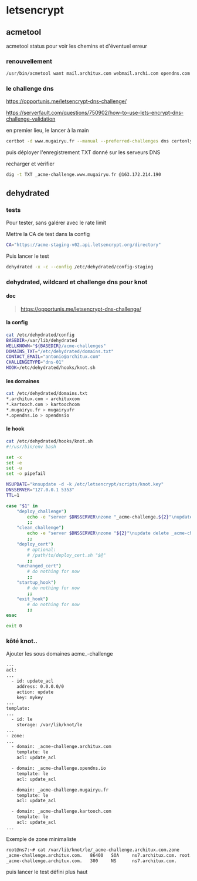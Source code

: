 # letsencrypt


## acmetool

acmetool status pour voir les chemins et d'éventuel erreur

### renouvellement

```bash
/usr/bin/acmetool want mail.architux.com webmail.archi.com opendns.com imap.archi.com
```
### le challenge dns

https://opportunis.me/letsencrypt-dns-challenge/

https://serverfault.com/questions/750902/how-to-use-lets-encrypt-dns-challenge-validation

en premier lieu, le lancer à la main 

```bash
certbot -d www.mugairyu.fr --manual --preferred-challenges dns certonly
```

puis déployer l'enregistrement TXT donné sur les serveurs DNS

recharger et vérifier

```bash
dig -t TXT _acme-challenge.www.mugairyu.fr @163.172.214.190
```


## dehydrated 

### tests

Pour tester, sans galérer avec le rate limit

Mettre la CA de test dans la config

```bash
CA="https://acme-staging-v02.api.letsencrypt.org/directory"
```

Puis lancer le test

```bash
dehydrated -x -c --config /etc/dehydrated/config-staging
```

### dehydrated, wildcard et challenge dns pour knot

#### doc 

> https://opportunis.me/letsencrypt-dns-challenge/

#### la config 

```bash
cat /etc/dehydrated/config                                                                                                                                                                                                         
BASEDIR=/var/lib/dehydrated
WELLKNOWN="${BASEDIR}/acme-challenges"
DOMAINS_TXT="/etc/dehydrated/domains.txt"
CONTACT_EMAIL="antonio@architux.com"
CHALLENGETYPE="dns-01"
HOOK=/etc/dehydrated/hooks/knot.sh
```

#### les domaines

```bash
cat /etc/dehydrated/domains.txt
*.architux.com > archituxcom
*.kartooch.com > kartoochcom
*.mugairyu.fr > mugairyufr
*.opendns.io > opendnsio
```

#### le hook

```bash
cat /etc/dehydrated/hooks/knot.sh
#!/usr/bin/env bash

set -x
set -e
set -u
set -o pipefail

NSUPDATE="knsupdate -d -k /etc/letsencrypt/scripts/knot.key"
DNSSERVER="127.0.0.1 5353"
TTL=1

case "$1" in
    "deploy_challenge")
        echo -e "server $DNSSERVER\nzone "_acme-challenge.${2}"\nupdate add _acme-challenge."${2}" $TTL in TXT "${4}"\nsend" | $NSUPDATE
        ;;
    "clean_challenge")
        echo -e "server $DNSSERVER\nzone "${2}"\nupdate delete _acme-challenge."${2}" $TTL in TXT "${4}"\nsend" | $NSUPDATE
        ;;
    "deploy_cert")
        # optional:
        # /path/to/deploy_cert.sh "$@"
        ;;
    "unchanged_cert")
        # do nothing for now
        ;;
    "startup_hook")
        # do nothing for now
        ;;
    "exit_hook")
        # do nothing for now
        ;;
esac

exit 0
```

### kôté knot..

Ajouter les sous domaines acme_-challenge 

```bash
...
acl:
...
  - id: update_acl
    address: 0.0.0.0/0
    action: update
    key: mykey
...
template:
...
  - id: le
    storage: /var/lib/knot/le
...
- zone:
...
  - domain: _acme-challenge.architux.com
    template: le
    acl: update_acl

  - domain: _acme-challenge.opendns.io
    template: le
    acl: update_acl

  - domain: _acme-challenge.mugairyu.fr
    template: le
    acl: update_acl

  - domain: _acme-challenge.kartooch.com
    template: le
    acl: update_acl
...
```

Exemple de zone minimaliste

```bash
root@ns7:~# cat /var/lib/knot/le/_acme-challenge.architux.com.zone 
_acme-challenge.architux.com.   86400   SOA     ns7.architux.com. root.architux.com. 2018021754 28800 7200 864000 86400
_acme-challenge.architux.com.   300     NS      ns7.architux.com.
```
puis lancer le test défini plus haut





